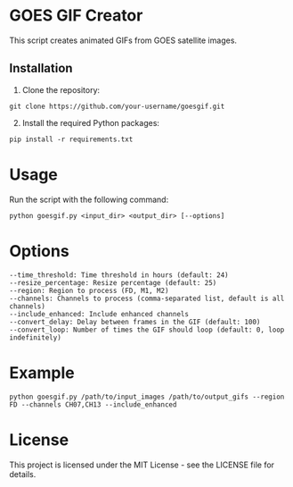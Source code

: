 # GOES GIF Creator

This script creates animated GIFs from GOES satellite images.

## Installation

1. Clone the repository:
```
git clone https://github.com/your-username/goesgif.git
```
2. Install the required Python packages:
```
pip install -r requirements.txt
```
# Usage

Run the script with the following command:
```
python goesgif.py <input_dir> <output_dir> [--options]
```

# Options

    --time_threshold: Time threshold in hours (default: 24)
    --resize_percentage: Resize percentage (default: 25)
    --region: Region to process (FD, M1, M2)
    --channels: Channels to process (comma-separated list, default is all channels)
    --include_enhanced: Include enhanced channels
    --convert_delay: Delay between frames in the GIF (default: 100)
    --convert_loop: Number of times the GIF should loop (default: 0, loop indefinitely)

# Example
```
python goesgif.py /path/to/input_images /path/to/output_gifs --region FD --channels CH07,CH13 --include_enhanced
```
# License

This project is licensed under the MIT License - see the LICENSE file for details.



